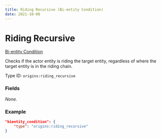 ```yaml
---
title: Riding Recursive (Bi-entity Condition)
date: 2021-10-08
---
```

# Riding Recursive

[Bi-entity Condition](../bientity_conditions.md)

Checks if the actor entity is riding the target entity, regardless of where the target entity is in the riding chain. 

Type ID: `origins:riding_recursive`

### Fields

_None._

### Example
```json
"bientity_condition": {
	"type": "origins:riding_recursive"
}
```